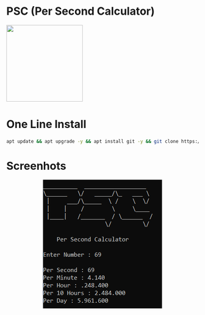 # PSC (Per Second Calculator)
<p align="left">
  <img width="200" height="200" src="https://icons-for-free.com/iconfiles/png/512/calculator-131994967672059924.png">
</p>

# One Line Install
```sh
apt update && apt upgrade -y && apt install git -y && git clone https://github.com/Toxic-Omega/PSC-Per-Second-Calculator && cd PSC-Per-Second-Calculator && python3 psc.py
```
# Screenhots
<p align="center">
  <img width="312" height="336" src="https://github.com/Toxic-Omega/PSC-Per-Second-Calculator/blob/main/main.png">
</p>
